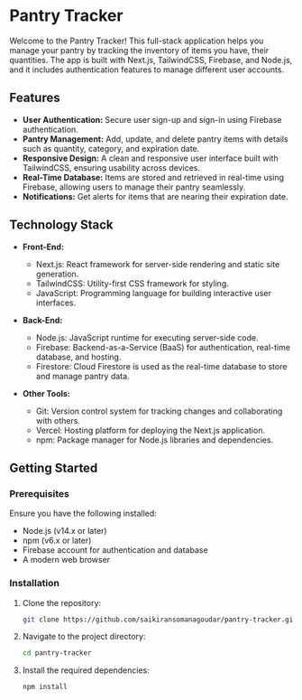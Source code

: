 # Pantry Tracker

Welcome to the Pantry Tracker! This full-stack application helps you manage your pantry by tracking the inventory of items you have, their quantities. The app is built with Next.js, TailwindCSS, Firebase, and Node.js, and it includes authentication features to manage different user accounts.

## Features

- **User Authentication:** Secure user sign-up and sign-in using Firebase authentication.
- **Pantry Management:** Add, update, and delete pantry items with details such as quantity, category, and expiration date.
- **Responsive Design:** A clean and responsive user interface built with TailwindCSS, ensuring usability across devices.
- **Real-Time Database:** Items are stored and retrieved in real-time using Firebase, allowing users to manage their pantry seamlessly.
- **Notifications:** Get alerts for items that are nearing their expiration date.

## Technology Stack

- **Front-End:**
  - Next.js: React framework for server-side rendering and static site generation.
  - TailwindCSS: Utility-first CSS framework for styling.
  - JavaScript: Programming language for building interactive user interfaces.

- **Back-End:**
  - Node.js: JavaScript runtime for executing server-side code.
  - Firebase: Backend-as-a-Service (BaaS) for authentication, real-time database, and hosting.
  - Firestore: Cloud Firestore is used as the real-time database to store and manage pantry data.

- **Other Tools:**
  - Git: Version control system for tracking changes and collaborating with others.
  - Vercel: Hosting platform for deploying the Next.js application.
  - npm: Package manager for Node.js libraries and dependencies.

## Getting Started

### Prerequisites

Ensure you have the following installed:

- Node.js (v14.x or later)
- npm (v6.x or later)
- Firebase account for authentication and database
- A modern web browser

### Installation

1. Clone the repository:

   ```bash
   git clone https://github.com/saikiransomanagoudar/pantry-tracker.git

2. Navigate to the project directory:

   ```bash
   cd pantry-tracker

3. Install the required dependencies:

   ```bash
   npm install

